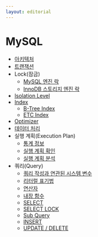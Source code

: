 ```yaml
---
layout: editorial
---
```


# MySQL

* [아키텍처](architecture.md)
* [트랜잭션](transaction.md)
* Lock(잠금)
  * [MySQL 엔진 락](mysql\_lock.md)
  * [InnoDB 스토리지 엔진 락](innodb\_lock.md)
* [Isolation Level](isolation\_level.md)
* [Index](index.md)
  * [B-Tree Index](btree\_index.md)
  * [ETC Index](etc\_index.md)
* [Optimizer](optimizer.md)
* [데이터 처리](data\_processing.md)
* 실행 계획(Execution Plan)
  * [통계 정보](statistics.md)
  * [실행 계획 확인](check\_execution\_plan.md)
  * [실행 계획 분석](analyze\_execution\_plan.md)
* 쿼리(Query)
  * [쿼리 작성과 연관된 시스템 변수](query\_system\_variable.md)
  * [리터럴 표기법](literal\_notation.md)
  * [연산자](operator.md)
  * [내장 함수](built\_in\_function.md)
  * [SELECT](select.md)
  * [SELECT LOCK](select\_lock.md)
  * [Sub Query](sub\_query.md)
  * [INSERT](insert.md)
  * [UPDATE / DELETE](update\_delete.md)
